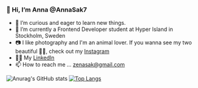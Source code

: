 ### 👋 Hi, I’m Anna @AnnaSak7
- 👀 I’m curious and eager to learn new things.
- 🌱 I’m currently a Frontend Developer student at Hyper Island in Stockholm, Sweden
- 📷 I like photography and I'm an animal lover. If you wanna see my two beautiful 🐶🐶, check out my [Instagram](https://www.instagram.com/annakaiyamato/)
- 🧑‍💼 My [LinkedIn](https://www.linkedin.com/in/annasakurai/)
- 📫 How to reach me ... zenasak@gmail.com


![Anurag's GitHub stats](https://github-readme-stats.vercel.app/api?username=AnnaSak7&show_icons=true&theme=nightowl)
[![Top Langs](https://github-readme-stats.vercel.app/api/top-langs/?username=AnnaSak7&layout=compact&langs_count=10&show_icons=true&theme=nightowl)](https://github.com/anuraghazra/github-readme-stats)




<!---
AnnaSak7/AnnaSak7 is a ✨ special ✨ repository because its `README.md` (this file) appears on your GitHub profile.
You can click the Preview link to take a look at your changes.
--->
